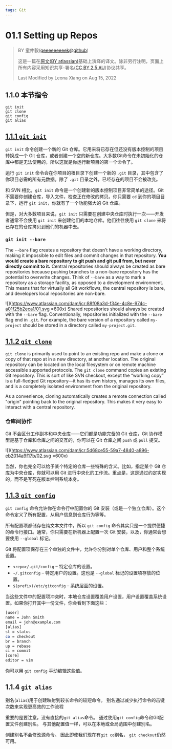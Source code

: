 ```yaml
---
tags: Git
---
```


# 01.1 Setting up Repos
> BY 童仲毅([geeeeeeeeek@github](https://github.com/geeeeeeeeek/git-recipes/))
>
> 这是一篇在[原文(BY atlassian)](https://www.atlassian.com/git/tutorials/setting-up-a-repository)基础上演绎的译文。除非另行注明，页面上所有内容采用知识共享-署名([CC BY 2.5 AU](http://creativecommons.org/licenses/by/2.5/au/deed.zh))协议共享。
>  
>  Last Modified by Leona Xiang on Aug 15, 2022

## 1.1.0 本节指令
```bash=
git init
git clone
git config
git alias
```

## [1.1.1 `git init`](https://www.notion.so/leonax97stu/git-init-f9cd7558b88843db88486fe0190d1814)
`git init` 命令创建一个新的 Git 仓库。它用来将已存在但还没有版本控制的项目转换成一个 Git 仓库，或者创建一个空的新仓库。大多数Git命令在未初始化的仓库中都是无法使用的，所以这就是你运行新项目的第一个命令了。

运行 `git init` 命令会在你项目的根目录下创建一个新的 `.git` 目录，其中包含了你项目必需的所有元数据。除了 `.git` 目录之外，已经存在的项目不会被改变。

和 SVN 相比，`git init` 命令是一个创建新的版本控制项目非常简单的途径。Git 不需要你创建仓库，导入文件，检查正在修改的拷贝。你只需要 `cd` 到你的项目目录下，运行 `git init`，你就有了一个功能强大的 Git 仓库。

但是，对大多数项目来说，`git init` 只需要在创建中央仓库时执行一次——开发者通常不会使用 `git init` 来创建他们的本地仓库。他们往往使用 `git clone` 来将已存在的仓库拷贝到他们的机器中去。

### `git init --bare`

The `--bare` flag creates a repository that doesn’t have a working directory, making it impossible to edit files and commit changes in that repository. **You would create a bare repository to git push and git pull from, but never directly commit to it.** Central repositories should always be created as bare repositories because pushing branches to a non-bare repository has the potential to overwrite changes. Think of `--bare` as a way to mark a repository as a storage facility, as opposed to a development environment. This means that for virtually all Git workflows, the central repository is bare, and developers local repositories are non-bare.

![](https://www.atlassian.com/dam/jcr:88f08a3d-f34e-4c8e-974c-a01f25b2eca1/01.svg =600x)
Shared repositories should always be created with the `--bare` flag. Conventionally, repositories initialized with the `--bare` flag end in `.git`. For example, the bare version of a repository called `my-project` should be stored in a directory called `my-project.git`.

## [1.1.2 `git clone`](https://www.notion.so/leonax97stu/git-clone-eb2fa361287e40619418d7ec66c7065b)
`git clone` is primarily used to point to an existing repo and make a clone or copy of that repo at in a new directory, at another location. The original repository can be located on the local filesystem or on remote machine accessible supported protocols. The `git clone` command copies an existing Git repository. This is sort of like SVN checkout, except the “working copy” is a full-fledged Git repository—it has its own history, manages its own files, and is a completely isolated environment from the original repository.

As a convenience, cloning automatically creates a remote connection called "origin" pointing back to the original repository. This makes it very easy to interact with a central repository. 

### 仓库间协作
Git 不会区分工作副本和中央仓库——它们都是功能完备的 Git 仓库，Git 协作模型是基于仓库和仓库之间的交互的，你可以在 Git 仓库之间 `push` 或 `pull` 提交。

![](https://www.atlassian.com/dam/jcr:5d68ce55-59a7-4840-a896-eb2014a9f17b/02.svg =600x)

当然，你也完全可以给予某个特定的仓库一些特殊的含义。比如，指定某个 Git 仓库为中央仓库，你就可以用 Git 进行中央化的工作流。重点是，这是通过约定实现的，而不是写死在版本控制系统本身。

## [1.1.3 `git config`](https://www.notion.so/leonax97stu/git-config-c70bdb3ce3264f64935ef88b9f5d3aae)
`git config` 命令允许你在命令行中配置你的 Git 安装（或是一个独立仓库）。这个命令定义了所有配置，从用户信息到仓库行为等等。

所有配置项都储存在纯文本文件中，所以 `git config` 命令其实只是一个提供便捷的命令行接口。通常，你只需要在新机器上配置一次 Git 安装，以及，你通常会想要使用 `--global` 标记。

Git 将配置项保存在三个单独的文件中，允许你分别对单个仓库、用户和整个系统设置。

- `<repo>/.git/config` – 特定仓库的设置。
- `~/.gitconfig` – 特定用户的设置。这也是 `--global` 标记的设置项存放的位置。
- `$(prefix)/etc/gitconfig` – 系统层面的设置。

当这些文件中的配置项冲突时，本地仓库设置覆盖用户设置，用户设置覆盖系统设置。如果你打开其中一份文件，你会看到下面这些：

```bash
[user]
name = John Smith
email = john@example.com
[alias]
st = status
co = checkout
br = branch
up = rebase
ci = commit
[core]
editor = vim
```

你可以用 `git config` 手动编辑这些值。

## 1.1.4 `git alias` 
别名(`alias`)用于创建映射到较长命令的较短命令。 别名通过减少执行命令的击键次数来实现更高效的工作流程

重要的是要注意，没有直接的`git alias`命令。 通过使用`git config`命令和Git配置文件创建别名。 与其他配置值一样，可以在本地或全局范围中创建别名。

创建别名不会修改源命令。 因此即使我们现在有`git co`别名， `git checkout`仍然可用。 